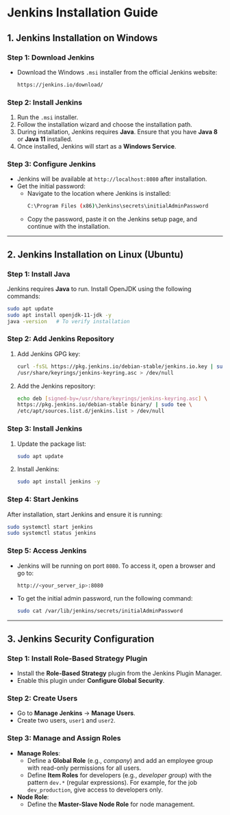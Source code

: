# Jenkins Installation Guide

## **1. Jenkins Installation on Windows**

### **Step 1: Download Jenkins**

- Download the Windows `.msi` installer from the official Jenkins website:
  ```bash
  https://jenkins.io/download/
  ```

### **Step 2: Install Jenkins**

1. Run the `.msi` installer.
2. Follow the installation wizard and choose the installation path.
3. During installation, Jenkins requires **Java**. Ensure that you have **Java 8** or **Java 11** installed.
4. Once installed, Jenkins will start as a **Windows Service**.

### **Step 3: Configure Jenkins**

- Jenkins will be available at `http://localhost:8080` after installation.
- Get the initial password:
  - Navigate to the location where Jenkins is installed:
    ```bash
    C:\Program Files (x86)\Jenkins\secrets\initialAdminPassword
    ```
  - Copy the password, paste it on the Jenkins setup page, and continue with the installation.

---

## **2. Jenkins Installation on Linux (Ubuntu)**

### **Step 1: Install Java**

Jenkins requires **Java** to run. Install OpenJDK using the following commands:

```bash
sudo apt update
sudo apt install openjdk-11-jdk -y
java -version   # To verify installation
```

### **Step 2: Add Jenkins Repository**

1. Add Jenkins GPG key:
   ```bash
   curl -fsSL https://pkg.jenkins.io/debian-stable/jenkins.io.key | sudo tee \
   /usr/share/keyrings/jenkins-keyring.asc > /dev/null
   ```

2. Add the Jenkins repository:
   ```bash
   echo deb [signed-by=/usr/share/keyrings/jenkins-keyring.asc] \
   https://pkg.jenkins.io/debian-stable binary/ | sudo tee \
   /etc/apt/sources.list.d/jenkins.list > /dev/null
   ```

### **Step 3: Install Jenkins**

1. Update the package list:
   ```bash
   sudo apt update
   ```

2. Install Jenkins:
   ```bash
   sudo apt install jenkins -y
   ```

### **Step 4: Start Jenkins**

After installation, start Jenkins and ensure it is running:

```bash
sudo systemctl start jenkins
sudo systemctl status jenkins
```

### **Step 5: Access Jenkins**

- Jenkins will be running on port `8080`. To access it, open a browser and go to:
  ```bash
  http://<your_server_ip>:8080
  ```

- To get the initial admin password, run the following command:
  ```bash
  sudo cat /var/lib/jenkins/secrets/initialAdminPassword
  ```

---

## **3. Jenkins Security Configuration**

### **Step 1: Install Role-Based Strategy Plugin**
- Install the **Role-Based Strategy** plugin from the Jenkins Plugin Manager.
- Enable this plugin under **Configure Global Security**.

### **Step 2: Create Users**
- Go to **Manage Jenkins** → **Manage Users**.
- Create two users, `user1` and `user2`.

### **Step 3: Manage and Assign Roles**
- **Manage Roles**:
  - Define a **Global Role** (e.g., *company*) and add an employee group with read-only permissions for all users.
  - Define **Item Roles** for developers (e.g., *developer group*) with the pattern `dev.*` (regular expressions). For example, for the job `dev_production`, give access to developers only.
- **Node Role**:
  - Define the **Master-Slave Node Role** for node management.
 